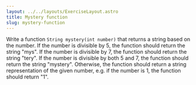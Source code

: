 ```yaml
---
layout: ../../layouts/ExerciseLayout.astro
title: Mystery function 
slug: mystery-function
---
```


Write a function `String mystery(int number)` that returns a string based on the number. If the number is divisible by 5, the function should return the string "mys". If the number is divisible by 7, the function should return the string "tery". If the number is divisible by both 5 and 7, the function should return the string "mystery". Otherwise, the function should return a string representation of the given number, e.g. if the number is 1, the function should return "1".
